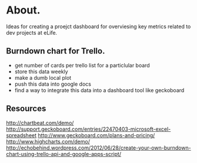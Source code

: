 
# About.

Ideas for creating a proejct dashboard for overviesing key metrics related to dev projects at eLife.

## Burndown chart for Trello.

- get number of cards per trello list for a particlular board
- store this data weekly
- make a dumb local plot
- push this data into google docs
- find a way to integrate this data into a dashboard tool like geckoboard


## Resources

http://chartbeat.com/demo/
http://support.geckoboard.com/entries/22470403-microsoft-excel-spreadsheet
http://www.geckoboard.com/plans-and-pricing/
http://www.highcharts.com/demo/
http://echobehind.wordpress.com/2012/06/28/create-your-own-burndown-chart-using-trello-api-and-google-apps-script/
